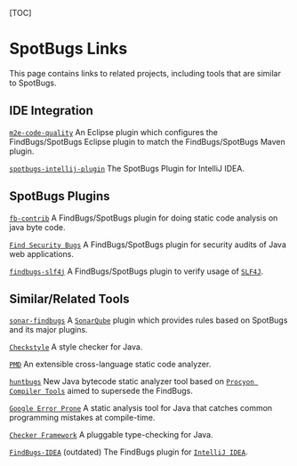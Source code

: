 [TOC]

SpotBugs Links
==============

This page contains links to related projects, including tools that are similar to SpotBugs.

IDE Integration
---------------

[`m2e-code-quality`](https://github.com/m2e-code-quality/m2e-code-quality/)
An Eclipse plugin which configures the FindBugs/SpotBugs Eclipse plugin to match the FindBugs/SpotBugs Maven plugin.

[`spotbugs-intellij-plugin`](https://github.com/JetBrains/spotbugs-intellij-plugin)
The SpotBugs Plugin for IntelliJ IDEA.

SpotBugs Plugins
----------------

[`fb-contrib`](http://fb-contrib.sourceforge.net/)
A FindBugs/SpotBugs plugin for doing static code analysis on java byte code.

[`Find Security Bugs`](https://find-sec-bugs.github.io/)
A FindBugs/SpotBugs plugin for security audits of Java web applications.

[`findbugs-slf4j`](https://github.com/KengoTODA/findbugs-slf4j)
A FindBugs/SpotBugs plugin to verify usage of [`SLF4J`](https://www.slf4j.org/).

Similar/Related Tools
---------------------

[`sonar-findbugs`](https://github.com/SonarQubeCommunity/sonar-findbugs)
A [`SonarQube`](https://www.sonarqube.org/) plugin which provides rules based on SpotBugs and its major plugins.

[`Checkstyle`](https://checkstyle.sourceforge.io/)
A style checker for Java.

[`PMD`](https://pmd.github.io/)
An extensible cross-language static code analyzer.

[`huntbugs`](https://github.com/amaembo/huntbugs)
New Java bytecode static analyzer tool based on [`Procyon Compiler Tools`](https://github.com/mstrobel/procyon) aimed to supersede the FindBugs.

[`Google Error Prone`](http://errorprone.info/)
A static analysis tool for Java that catches common programming mistakes at compile-time.

[`Checker Framework`](https://checkerframework.org/)
A pluggable type-checking for Java.

[`FindBugs-IDEA`](https://plugins.jetbrains.com/plugin/3847-findbugs-idea) (outdated)
The FindBugs plugin for [`IntelliJ IDEA`](https://www.jetbrains.com/idea/).